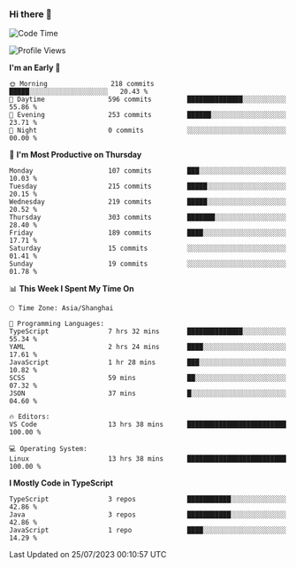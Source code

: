 ### Hi there 👋

<!--
**waynelwz/waynelwz** is a ✨ _special_ ✨ repository because its `README.md` (this file) appears on your GitHub profile.

Here are some ideas to get you started:

- 🔭 I’m currently working on ...
- 🌱 I’m currently learning ...
- 👯 I’m looking to collaborate on ...
- 🤔 I’m looking for help with ...
- 💬 Ask me about ...
- 📫 How to reach me: ...
- 😄 Pronouns: ...
- ⚡ Fun fact: ...
-->

<!--START_SECTION:waka-->
![Code Time](http://img.shields.io/badge/Code%20Time-1%2C667%20hrs%2041%20mins-blue)

![Profile Views](http://img.shields.io/badge/Profile%20Views-0-blue)

**I'm an Early 🐤** 

```text
🌞 Morning                218 commits         █████░░░░░░░░░░░░░░░░░░░░   20.43 % 
🌆 Daytime                596 commits         ██████████████░░░░░░░░░░░   55.86 % 
🌃 Evening                253 commits         ██████░░░░░░░░░░░░░░░░░░░   23.71 % 
🌙 Night                  0 commits           ░░░░░░░░░░░░░░░░░░░░░░░░░   00.00 % 
```
📅 **I'm Most Productive on Thursday** 

```text
Monday                   107 commits         ███░░░░░░░░░░░░░░░░░░░░░░   10.03 % 
Tuesday                  215 commits         █████░░░░░░░░░░░░░░░░░░░░   20.15 % 
Wednesday                219 commits         █████░░░░░░░░░░░░░░░░░░░░   20.52 % 
Thursday                 303 commits         ███████░░░░░░░░░░░░░░░░░░   28.40 % 
Friday                   189 commits         ████░░░░░░░░░░░░░░░░░░░░░   17.71 % 
Saturday                 15 commits          ░░░░░░░░░░░░░░░░░░░░░░░░░   01.41 % 
Sunday                   19 commits          ░░░░░░░░░░░░░░░░░░░░░░░░░   01.78 % 
```


📊 **This Week I Spent My Time On** 

```text
🕑︎ Time Zone: Asia/Shanghai

💬 Programming Languages: 
TypeScript               7 hrs 32 mins       ██████████████░░░░░░░░░░░   55.34 % 
YAML                     2 hrs 24 mins       ████░░░░░░░░░░░░░░░░░░░░░   17.61 % 
JavaScript               1 hr 28 mins        ███░░░░░░░░░░░░░░░░░░░░░░   10.82 % 
SCSS                     59 mins             ██░░░░░░░░░░░░░░░░░░░░░░░   07.32 % 
JSON                     37 mins             █░░░░░░░░░░░░░░░░░░░░░░░░   04.60 % 

🔥 Editors: 
VS Code                  13 hrs 38 mins      █████████████████████████   100.00 % 

💻 Operating System: 
Linux                    13 hrs 38 mins      █████████████████████████   100.00 % 
```

**I Mostly Code in TypeScript** 

```text
TypeScript               3 repos             ███████████░░░░░░░░░░░░░░   42.86 % 
Java                     3 repos             ███████████░░░░░░░░░░░░░░   42.86 % 
JavaScript               1 repo              ████░░░░░░░░░░░░░░░░░░░░░   14.29 % 
```




 Last Updated on 25/07/2023 00:10:57 UTC
<!--END_SECTION:waka-->
